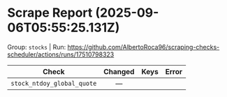 # Scrape Report (2025-09-06T05:55:25.131Z)

Group: `stocks`  |  Run: https://github.com/AlbertoRoca96/scraping-checks-scheduler/actions/runs/17510798323

| Check | Changed | Keys | Error |
|---|:---:|:--|:--|
| `stock_ntdoy_global_quote` | — |  |  |
